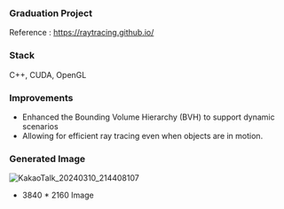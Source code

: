 ### Graduation Project
Reference : https://raytracing.github.io/

### Stack
C++, CUDA, OpenGL

### Improvements
- Enhanced the Bounding Volume Hierarchy (BVH) to support dynamic scenarios
- Allowing for efficient ray tracing even when objects are in motion.

### Generated Image
![KakaoTalk_20240310_214408107](https://github.com/23-2-Project/Graduation_Project/assets/58208787/7da40bd3-9458-45a7-abaa-be4319535e85)
- 3840 * 2160 Image
